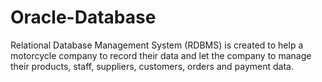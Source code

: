 # Oracle-Database
Relational Database Management System (RDBMS) is created to help a motorcycle company to record their data and let the company to manage their products, staff, suppliers, customers, orders and payment data.
